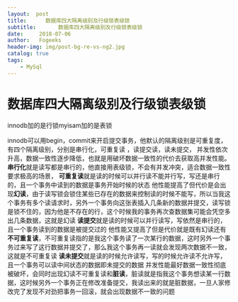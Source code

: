 ```yaml
---
layout:  post
title:		数据库四大隔离级别及行级锁表级锁
subtitle:		数据库四大隔离级别及行级锁表级锁
date:     2018-07-06
author:   Fogeeks
header-img: img/post-bg-re-vs-ng2.jpg
catalog: true
tags:
    - MySql
---
```

 
#	数据库四大隔离级别及行级锁表级锁
 
 innodb加的是行锁myisam加的是表锁
 
 innodb可以用begin，commit来开启提交事务，他默认的隔离级别是可重复度，有四个隔离级别，分别是串行化，可重复读 ，读提交读，读未提交， 并发性依次升高，数据一致性逐步降低，也就是用破坏数据一致性的代价去获取高并发性能。
 **串行化**就是读写都是串行的，他直接用表级锁，不会有并发冲突，适合数据一致性要求极高的场景，
 **可重复读**就是读的时候可以并行读不能并行写，写还是串行的，且一个事务中读到的数据是事务开始时候的状态
 他性能提高了但代价是会出现**幻读**，由于读写锁会锁住某些已存在的数据来控制读的时候不能写，所以当我这个事务有多个读请求时，另外一个事务向这张表插入几条新的数据并提交，读写锁是锁不住的，因为他是不存在的行，这个时候我的事务再次查数据集可能会凭空多出几条数据，这就是幻读
 **读提交**就是读的时候可以并行读写，写依然是串行的，且一个事务读到的数据是被提交过的
 他性能又提高了但是代价就是既有幻读还有**不可重复读**，不可重复读指的是我这个事务读了一次某行的数据，这时另外一个事务过来写了这行数据并提交了，那么我这个事务再一读就会发现两次数据不一致，这就是不可重复读
 **读未提交**就是读的时候允许读写，写的时候允许读不允许写，且一个事务可以读中间状态的数据即未提交的数据
 并发性能最好数据一致性彻底被破坏，会同时出现幻读不可重复读和**脏读**，脏读就是指我这个事务想读某一行数据，这时候另外一个事务正在修改准备提交，我读出来的就是脏数据，一旦人家修改完了发现不对劲把事务一回滚，就会出现数据不一致的问题
 
 
 
 